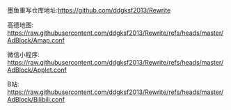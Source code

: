 墨鱼重写仓库地址:https://github.com/ddgksf2013/Rewrite

高德地图:
https://raw.githubusercontent.com/ddgksf2013/Rewrite/refs/heads/master/AdBlock/Amap.conf


微信小程序:
https://raw.githubusercontent.com/ddgksf2013/Rewrite/refs/heads/master/AdBlock/Applet.conf

B站:
https://raw.githubusercontent.com/ddgksf2013/Rewrite/refs/heads/master/AdBlock/Bilibili.conf